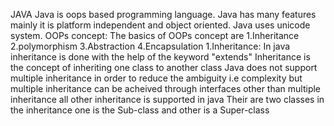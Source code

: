 JAVA
     Java is oops based programming language. Java has many features mainly it is platform independent and object oriented. Java uses unicode system. 
 OOPs concept:
      The basics of OOPs concept are
            1.Inheritance
            2.polymorphism
            3.Abstraction
            4.Encapsulation
     1.Inheritance:
          In java inheritance is done with the help of the keyword "extends"
          Inheritance is the concept of inheriting one class to another class
          Java does not support multiple inheritance in order to reduce the ambiguity i.e complexity but multiple inheritance can be acheived through interfaces 
          other than multiple inheritance all other inheritance is supported in java
          Their are two classes in the inheritance one is the Sub-class and other is a Super-class 
        
